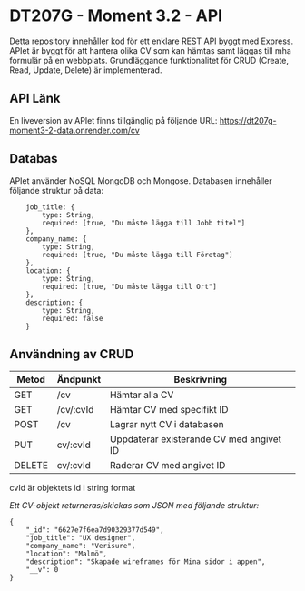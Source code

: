 # DT207G - Moment 3.2 - API
Detta repository innehåller kod för ett enklare REST API byggt med Express. APIet är byggt för att hantera olika CV som kan hämtas samt läggas till mha formulär på en webbplats. Grundläggande funktionalitet för CRUD (Create, Read, Update, Delete) är implementerad.
## API Länk
En liveversion av APIet finns tillgänglig på följande URL: https://dt207g-moment3-2-data.onrender.com/cv

## Databas
APIet använder NoSQL MongoDB och Mongose. Databasen innehåller följande struktur på data:

```
    job_title: {
        type: String,
        required: [true, "Du måste lägga till Jobb titel"]
    },
    company_name: {
        type: String,
        required: [true, "Du måste lägga till Företag"]
    },
    location: {
        type: String,
        required: [true, "Du måste lägga till Ort"]
    },
    description: {
        type: String,
        required: false
    }
```

## Användning av CRUD

| Metod   | Ändpunkt     | Beskrivning                       |
| ------- | ------------ | --------------------------------- |
| GET     | /cv          | Hämtar alla CV                   |
| GET     | /cv/:cvId    | Hämtar CV med specifikt ID       |
| POST    | /cv          | Lagrar nytt CV i databasen       |
| PUT     | cv/:cvId     | Uppdaterar existerande CV med angivet ID |
| DELETE  | cv/:cvId     | Raderar CV med angivet ID        |

cvId är objektets id i string format

*Ett CV-objekt returneras/skickas som JSON med följande struktur:*

```
{
    "_id": "6627e7f6ea7d90329377d549",
    "job_title": "UX designer",
    "company_name": "Verisure",
    "location": "Malmö",
    "description": "Skapade wireframes för Mina sidor i appen",
    "__v": 0
}
  ```
